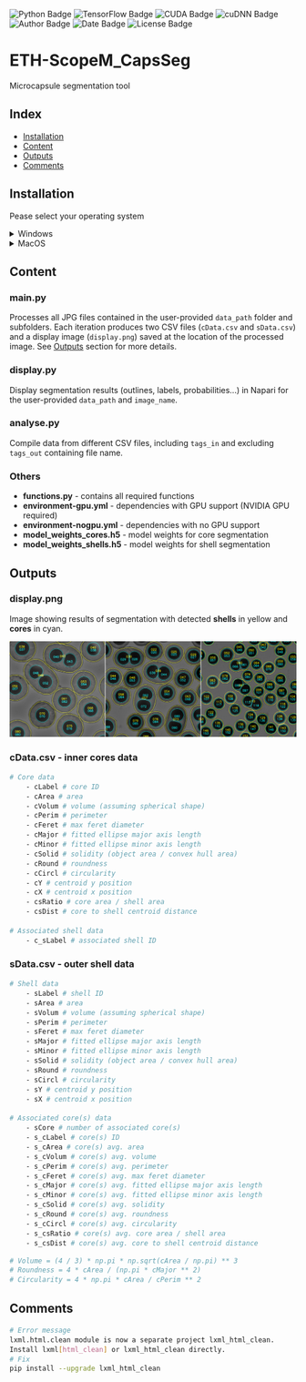 ![Python Badge](https://img.shields.io/badge/Python-3.10-rgb(69%2C132%2C182)?logo=python&logoColor=rgb(149%2C157%2C165)&labelColor=rgb(50%2C60%2C65))
![TensorFlow Badge](https://img.shields.io/badge/TensoFlow-2.10-rgb(255%2C115%2C0)?logo=TensorFlow&logoColor=rgb(149%2C157%2C165)&labelColor=rgb(50%2C60%2C65))
![CUDA Badge](https://img.shields.io/badge/CUDA-11.2-rgb(118%2C185%2C0)?logo=NVIDIA&logoColor=rgb(149%2C157%2C165)&labelColor=rgb(50%2C60%2C65))
![cuDNN Badge](https://img.shields.io/badge/cuDNN-8.1-rgb(118%2C185%2C0)?logo=NVIDIA&logoColor=rgb(149%2C157%2C165)&labelColor=rgb(50%2C60%2C65))    
![Author Badge](https://img.shields.io/badge/Author-Benoit%20Dehapiot-blue?labelColor=rgb(50%2C60%2C65)&color=rgb(149%2C157%2C165))
![Date Badge](https://img.shields.io/badge/Created-2024--04--10-blue?labelColor=rgb(50%2C60%2C65)&color=rgb(149%2C157%2C165))
![License Badge](https://img.shields.io/badge/Licence-GNU%20General%20Public%20License%20v3.0-blue?labelColor=rgb(50%2C60%2C65)&color=rgb(149%2C157%2C165))    

# ETH-ScopeM_CapsSeg  
Microcapsule segmentation tool

## Index
- [Installation](#installation)
- [Content](#content)
- [Outputs](#outputs)
- [Comments](#comments)

## Installation

Pease select your operating system

<details> <summary>Windows</summary>  

### Step 1: Download this GitHub Repository 
- Click on the green `<> Code` button and download `ZIP` 
- Unzip the downloaded file to a desired location

### Step 2: Install Miniforge (Minimal Conda installer)
- Download and install [Miniforge](https://github.com/conda-forge/miniforge) for your operating system   
- Run the downloaded `.exe` file  
    - Select "Add Miniforge3 to PATH environment variable"  

### Step 3: Setup Conda 
- Open the newly installed Miniforge Prompt  
- Move to the downloaded GitHub repository
- Run one of the following command:  
```bash
# TensorFlow with GPU support
mamba env create -f environment_tf_gpu.yml
# TensorFlow with no GPU support 
mamba env create -f environment_tf_nogpu.yml
```  
- Activate Conda environment:
```bash
conda activate CapsSeg
```
Your prompt should now start with `(CapsSeg)` instead of `(base)`

</details> 

<details> <summary>MacOS</summary>  

### Step 1: Download this GitHub Repository 
- Click on the green `<> Code` button and download `ZIP` 
- Unzip the downloaded file to a desired location

### Step 2: Install Miniforge (Minimal Conda installer)
- Download and install [Miniforge](https://github.com/conda-forge/miniforge) for your operating system   
- Open your terminal
- Move to the directory containing the Miniforge installer
- Run one of the following command:  
```bash
# Intel-Series
bash Miniforge3-MacOSX-x86_64.sh
# M-Series
bash Miniforge3-MacOSX-arm64.sh
```   

### Step 3: Setup Conda 
- Re-open your terminal 
- Move to the downloaded GitHub repository
- Run one of the following command: 
```bash
# TensorFlow with GPU support
mamba env create -f environment_tf_gpu.yml
# TensorFlow with no GPU support 
mamba env create -f environment_tf_nogpu.yml
```  
- Activate Conda environment:  
```bash
conda activate CapsSeg
```
Your prompt should now start with `(CapsSeg)` instead of `(base)`

</details>

## Content

### main.py  
Processes all JPG files contained in the user-provided `data_path` folder and subfolders. Each iteration produces two CSV files (`cData.csv` and `sData.csv`) and a display image (`display.png`) saved at the location of the processed image. See [Outputs](#Outputs) section for more details.

### display.py  
Display segmentation results (outlines, labels, probabilities...) in Napari for the user-provided `data_path` and `image_name`.

### analyse.py
Compile data from different CSV files, including `tags_in` and excluding `tags_out` containing file name.

### Others
- **functions.py** - contains all required functions
- **environment-gpu.yml** - dependencies with GPU support (NVIDIA GPU required)
- **environment-nogpu.yml** - dependencies with no GPU support
- **model_weights_cores.h5** - model weights for core segmentation
- **model_weights_shells.h5** - model weights for shell segmentation

## Outputs

### display.png  
Image showing results of segmentation with detected **shells** in yellow and **cores** in cyan.

<img src='utils/example_display.png' alt="example_display">

### cData.csv - inner cores data

```bash
# Core data
    - cLabel # core ID
    - cArea # area
    - cVolum # volume (assuming spherical shape)  
    - cPerim # perimeter
    - cFeret # max feret diameter
    - cMajor # fitted ellipse major axis length 
    - cMinor # fitted ellipse minor axis length
    - cSolid # solidity (object area / convex hull area)
    - cRound # roundness  
    - cCircl # circularity  
    - cY # centroid y position
    - cX # centroid x position
    - csRatio # core area / shell area
    - csDist # core to shell centroid distance

# Associated shell data
    - c_sLabel # associated shell ID
```

### sData.csv - outer shell data
```bash
# Shell data
    - sLabel # shell ID
    - sArea # area
    - sVolum # volume (assuming spherical shape)
    - sPerim # perimeter
    - sFeret # max feret diameter
    - sMajor # fitted ellipse major axis length 
    - sMinor # fitted ellipse minor axis length
    - sSolid # solidity (object area / convex hull area)
    - sRound # roundness
    - sCircl # circularity
    - sY # centroid y position
    - sX # centroid x position

# Associated core(s) data
    - sCore # number of associated core(s)
    - s_cLabel # core(s) ID
    - s_cArea # core(s) avg. area
    - s_cVolum # core(s) avg. volume
    - s_cPerim # core(s) avg. perimeter
    - s_cFeret # core(s) avg. max feret diameter
    - s_cMajor # core(s) avg. fitted ellipse major axis length 
    - s_cMinor # core(s) avg. fitted ellipse minor axis length
    - s_cSolid # core(s) avg. solidity
    - s_cRound # core(s) avg. roundness
    - s_cCircl # core(s) avg. circularity
    - s_csRatio # core(s) avg. core area / shell area
    - s_csDist # core(s) avg. core to shell centroid distance
```

```bash
# Volume = (4 / 3) * np.pi * np.sqrt(cArea / np.pi) ** 3
# Roundness = 4 * cArea / (np.pi * cMajor ** 2)
# Circularity = 4 * np.pi * cArea / cPerim ** 2
```

## Comments
```bash
# Error message
lxml.html.clean module is now a separate project lxml_html_clean. 
Install lxml[html_clean] or lxml_html_clean directly. 
# Fix
pip install --upgrade lxml_html_clean
```